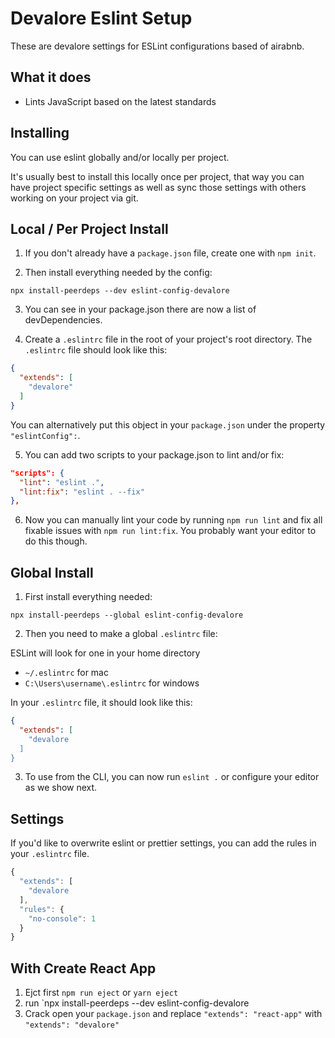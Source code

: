 # Devalore Eslint Setup
These are devalore settings for ESLint configurations based of airabnb.

## What it does
* Lints JavaScript based on the latest standards

## Installing

You can use eslint globally and/or locally per project.

It's usually best to install this locally once per project, that way you can have project specific settings as well as sync those settings with others working on your project via git.


## Local / Per Project Install

1. If you don't already have a `package.json` file, create one with `npm init`.

2. Then install everything needed by the config:

```
npx install-peerdeps --dev eslint-config-devalore
```

3. You can see in your package.json there are now a list of devDependencies.

4. Create a `.eslintrc` file in the root of your project's root directory. The `.eslintrc` file should look like this:

```json
{
  "extends": [
    "devalore"
  ]
}
```

You can alternatively put this object in your `package.json` under the property `"eslintConfig":`.

5. You can add two scripts to your package.json to lint and/or fix:

```json
"scripts": {
  "lint": "eslint .",
  "lint:fix": "eslint . --fix"
},
```

6. Now you can manually lint your code by running `npm run lint` and fix all fixable issues with `npm run lint:fix`. You probably want your editor to do this though.

## Global Install

1. First install everything needed:

```
npx install-peerdeps --global eslint-config-devalore
```

2. Then you need to make a global `.eslintrc` file:

ESLint will look for one in your home directory

* `~/.eslintrc` for mac
* `C:\Users\username\.eslintrc` for windows

In your `.eslintrc` file, it should look like this:

```json
{
  "extends": [
    "devalore
  ]
}
```

3. To use from the CLI, you can now run `eslint .` or configure your editor as we show next.

## Settings

If you'd like to overwrite eslint or prettier settings, you can add the rules in your `.eslintrc` file.

```js
{
  "extends": [
    "devalore
  ],
  "rules": {
    "no-console": 1
  }
}
```

## With Create React App

1. Ejct first `npm run eject` or `yarn eject`
1. run `npx install-peerdeps --dev eslint-config-devalore
1. Crack open your `package.json` and replace `"extends": "react-app"` with `"extends": "devalore"`
